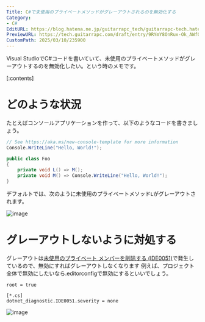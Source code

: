 ```yaml
---
Title: C#で未使用のプライベートメソッドがグレーアウトされるのを無効化する
Category:
- C#
EditURL: https://blog.hatena.ne.jp/guitarrapc_tech/guitarrapc-tech.hatenablog.com/atom/entry/6802418398338298589
PreviewURL: https://tech.guitarrapc.com/draft/entry/9RYmY8OnRux-Ok_AWfO99-tt_58
CustomPath: 2025/03/10/235900
---
```


Visual StudioでC#コードを書いていて、未使用のプライベートメソッドがグレーアウトするのを無効化したい。という時のメモです。

[:contents]

# どのような状況

たとえばコンソールアプリケーションを作って、以下のようなコードを書きましょう。

```cs
// See https://aka.ms/new-console-template for more information
Console.WriteLine("Hello, World!");

public class Foo
{
    private void L() => M();
    private void M() => Console.WriteLine("Hello, World!");
}
```

デフォルトでは、次のように未使用のプライベートメソッド`L`がグレーアウトされます。

![image](https://github.com/user-attachments/assets/c78190ab-5728-40be-9d14-cf63cf291f59)

# グレーアウトしないように対処する

グレーアウトは[未使用のプライベート メンバーを削除する (IDE0051)](https://learn.microsoft.com/ja-jp/dotnet/fundamentals/code-analysis/style-rules/ide0051)で発生しているので、無効にすればグレーアウトしなくなります
例えば、プロジェクト全体で無効にしたいなら.editorconfigで無効にするといいでしょう。

```editorconfig
root = true

[*.cs]
dotnet_diagnostic.IDE0051.severity = none
```

![image](https://github.com/user-attachments/assets/1d0be5cd-0218-4d93-af82-d75781e69202)
